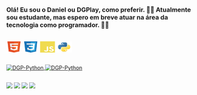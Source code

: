 ### Olá! Eu sou o Daniel ou DGPlay, como preferir. 👋😊 Atualmente sou estudante, mas espero em breve atuar na área da tecnologia como programador. 👨‍💻

<div style="display: inline_block"><br>  
  <img align="center" alt="DGP-HTML" height="30" width="40" src="https://raw.githubusercontent.com/devicons/devicon/master/icons/html5/html5-original.svg">
  <img align="center" alt="DGP-CSS" height="30" width="40" src="https://raw.githubusercontent.com/devicons/devicon/master/icons/css3/css3-original.svg">
  <img align="center" alt="DGP-Js" height="30" width="40" src="https://raw.githubusercontent.com/devicons/devicon/master/icons/javascript/javascript-plain.svg">
  <img align="center" alt="DGP-Python" height="30" width="40" src="https://raw.githubusercontent.com/devicons/devicon/master/icons/python/python-original.svg">
</div>
  
  ##  

  <a href="https://github.com/Daniel-DGPlay">
    <img align="center" alt="DGP-Python" height="200" src="https://github-readme-stats.vercel.app/api?username=Daniel-DGPlay&show_icons=true&theme=tokyonight&rank_icon=github">
  </a>
  <a href="https://github.com/dgplayrj-org">
    <img align="center" alt="DGP-Python" height="200" src="https://github-readme-stats.vercel.app/api/top-langs/?username=Daniel-DGPlay&theme=tokyonight&layout=compact">
  </a>
  
  ##
 
<div> 
  <a href="https://www.youtube.com/c/DVFSTUDIOMix?sub_confirmation=1" target="_blank"><img src="https://img.shields.io/badge/YouTube-FF0000?style=for-the-badge&logo=youtube&logoColor=white" target="_blank"></a>  
  <a href = "mailto:danielvieiraf907@gmail.com"><img src="https://img.shields.io/badge/-Gmail-%23333?style=for-the-badge&logo=gmail&logoColor=white" target="_blank"></a>
  <a href="https://www.linkedin.com/in/dvf-dev/" target="_blank"><img src="https://img.shields.io/badge/-LinkedIn-%230077B5?style=for-the-badge&logo=linkedin&logoColor=white" target="_blank"></a>  
  <a href="https://daniel-dgplay.github.io/business-card-DVF/" target="_blank"><img src="https://img.shields.io/badge/Google_chrome-4285F4?style=for-the-badge&logo=Google-chrome&logoColor=white" target="_blank"></a>  
</div>
